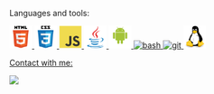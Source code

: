 
Languages and tools:

<p align="left"> 
 </a> <a href="https://www.w3.org/html/" target="_blank" rel="noreferrer">
 <img src="https://raw.githubusercontent.com/devicons/devicon/master/icons/html5/html5-original-wordmark.svg" alt="html5" width="40" height="40"/>
 </a> <a href="https://www.w3schools.com/css/" target="_blank" rel="noreferrer"> 
<img src="https://raw.githubusercontent.com/devicons/devicon/master/icons/css3/css3-original-wordmark.svg" alt="css3" width="40" height="40"/>
 </a> <a href="https://developer.mozilla.org/en-US/docs/Web/JavaScript" target="_blank" rel="noreferrer"> 
<img src="https://raw.githubusercontent.com/devicons/devicon/master/icons/javascript/javascript-original.svg" alt="javascript" width="40" height="40"/>
</a> <a href="https://www.java.com" target="_blank" rel="noreferrer"> 
<img src="https://raw.githubusercontent.com/devicons/devicon/master/icons/java/java-original.svg" alt="java" width="40" height="40"/>
 <a href="https://developer.android.com" target="_blank" rel="noreferrer">
 <img src="https://raw.githubusercontent.com/devicons/devicon/master/icons/android/android-original-wordmark.svg" alt="android" width="40" height="40"/>
 <!--</a> <a href="https://aws.amazon.com" target="_blank" rel="noreferrer">
<img src="https://raw.githubusercontent.com/devicons/devicon/master/icons/amazonwebservices/amazonwebservices-original-wordmark.svg" alt="aws" width="40" height="40"/> --> 
</a> <a href="https://www.gnu.org/software/bash/" target="_blank" rel="noreferrer">
 <img src="https://www.vectorlogo.zone/logos/gnu_bash/gnu_bash-icon.svg" alt="bash" width="40" height="40"/>
 </a> <a href="https://git-scm.com/" target="_blank" rel="noreferrer">
 <img src="https://www.vectorlogo.zone/logos/git-scm/git-scm-icon.svg" alt="git" width="40" height="40"/>
 </a> <a href="https://www.linux.org/" target="_blank" rel="noreferrer"> 
<img src="https://raw.githubusercontent.com/devicons/devicon/master/icons/linux/linux-original.svg" alt="linux" width="40" height="40"/>
 <!-- </a> <a href="https://www.mysql.com/" target="_blank" rel="noreferrer">
 <img src="https://raw.githubusercontent.com/devicons/devicon/master/icons/mysql/mysql-original-wordmark.svg" alt="mysql" width="40" height="40"/>
 </a> <a href="https://www.postgresql.org" target="_blank" rel="noreferrer">
 <img src="https://raw.githubusercontent.com/devicons/devicon/master/icons/postgresql/postgresql-original-wordmark.svg" alt="postgresql" width="40" height="40"/>
</a> <a href="https://www.sqlite.org/" target="_blank" rel="noreferrer">
 <img src="https://www.vectorlogo.zone/logos/sqlite/sqlite-icon.svg" alt="sqlite" width="40" height="40"/> </a> </p> -->
 
 Contact with me:
<div>
<a href="mailto:wiktchojn@gmail.com"> <img src="https://img.shields.io/badge/Gmail-D14836?style=for-the-badge&logo=gmail&logoColor=white" target="_blank"> </a>
<!-- <a href="https://www.linkedin.com/in/wiktoria-chojnacka-69713a264/"> <img src="https://img.shields.io/badge/LinkedIn-0077B5?style=for-the-badge&logo=linkedin&logoColor=white" target="_blank"> </a> -->
<!-- <a href="https://www.instagram.com/wikkkkkkkkkkkkkkkkkkkki/"> <img src="https://img.shields.io/badge/Instagram-E4405F?style=for-the-badge&logo=instagram&logoColor=white" target="_blank"> </a> --> 
</div>

